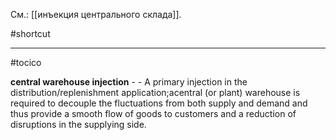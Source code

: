См.: [[инъекция центрального склада]].

#shortcut




<hr/>

#tocico

<b>central warehouse injection</b> - - A primary injection in the distribution/replenishment application;acentral (or plant) warehouse is required to decouple the fluctuations from both supply and demand and thus provide a smooth flow of goods to customers and a reduction of disruptions in the supplying side.
 


